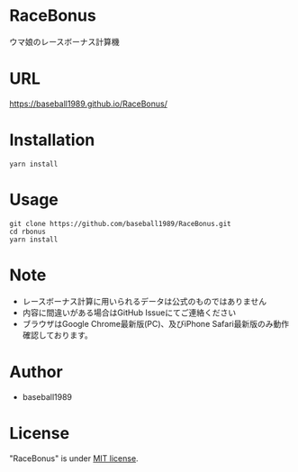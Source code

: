 # RaceBonus

ウマ娘のレースボーナス計算機 
 
# URL

https://baseball1989.github.io/RaceBonus/

# Installation
 
```
yarn install
```
 
# Usage
 
```
git clone https://github.com/baseball1989/RaceBonus.git
cd rbonus
yarn install
```
 
# Note
 
- レースボーナス計算に用いられるデータは公式のものではありません
- 内容に間違いがある場合はGitHub Issueにてご連絡ください
- ブラウザはGoogle Chrome最新版(PC)、及びiPhone Safari最新版のみ動作確認しております。
 
# Author
  
* baseball1989
 
# License
 
"RaceBonus" is under [MIT license](https://en.wikipedia.org/wiki/MIT_License).